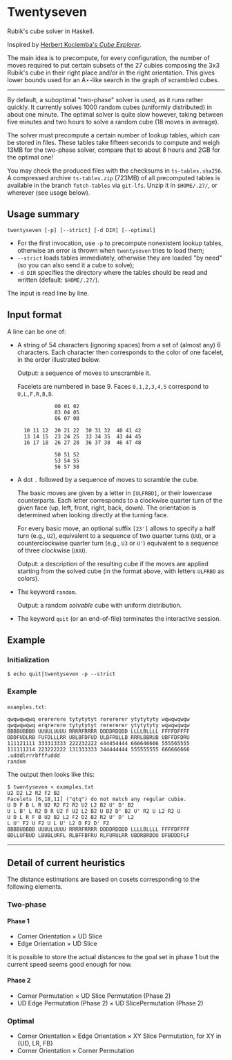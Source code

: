 Twentyseven
===========

Rubik's cube solver in Haskell.

Inspired by [Herbert Kociemba's *Cube Explorer*](http://kociemba.org/cube.htm).

The main idea is to precompute, for every configuration, the number of moves
required to put certain subsets of the 27 cubies composing the 3x3 Rubik's cube
in their right place and/or in the right orientation. This gives lower bounds
used for an A⋆-like search in the graph of scrambled cubes.

---

By default, a suboptimal "two-phase" solver is used, as it runs rather quickly.
It currently solves 1000 random cubes (uniformly distributed) in about one
minute. The optimal solver is quite slow however, taking between five minutes
and two hours to solve a random cube (18 moves in average).

The solver must precompute a certain number of lookup tables, which can be
stored in files. These tables take fifteen seconds to compute and weigh 13MB
for the two-phase solver, compare that to about 8 hours and 2GB for the optimal
one!

You may check the produced files with the checksums in `ts-tables.sha256`.
A compressed archive `ts-tables.zip` (723MB) of all precomputed tables is
available in the branch `fetch-tables` via `git-lfs`. Unzip it in `$HOME/.27/`,
or wherever (see usage below).

Usage summary
-------------

    twentyseven [-p] [--strict] [-d DIR] [--optimal]

- For the first invocation, use `-p` to precompute nonexistent lookup tables,
  otherwise an error is thrown when `twentyseven` tries to load them;
- `--strict` loads tables immediately, otherwise they are loaded "by need" (so
  you can also send it a cube to solve);
- `-d DIR` specifies the directory where the tables should be read and written
  (default: `$HOME/.27/`).

The input is read line by line.

Input format
------------

A line can be one of:

- A string of 54 characters (ignoring spaces) from a set of (almost any) 6
  characters. Each character then corresponds to the color of one facelet, in
  the order illustrated below.

  Output: a sequence of moves to unscramble it.

  Facelets are numbered in base 9. Faces `0,1,2,3,4,5` correspond to `U,L,F,R,B,D`.

                  00 01 02
                  03 04 05
                  06 07 08

        10 11 12  20 21 22  30 31 32  40 41 42
        13 14 15  23 24 25  33 34 35  43 44 45
        16 17 18  26 27 28  36 37 38  46 47 48

                  50 51 52
                  53 54 55
                  56 57 58

- A dot `.` followed by a sequence of moves to scramble the cube.

  The basic moves are given by a letter in `[ULFRBD]`, or their lowercase
  counterparts.  Each letter corresponds to a clockwise quarter turn of the
  given face (up, left, front, right, back, down).  The orientation is
  determined when looking directly at the turning face.

  For every basic move, an optional suffix `[23']` allows to specify a half
  turn (e.g., `U2`), equivalent to a sequence of two quarter turns (`UU`), or a
  counterclockwise quarter turn (e.g., `U3` or `U'`) equivalent to a sequence
  of three clockwise (`UUU`).

  Output: a description of the resulting cube if the moves are applied starting
  from the solved cube (in the format above, with letters `ULFRBD` as
  colors).

- The keyword `random`.

  Output: a random *solvable* cube with uniform distribution.

- The keyword `quit` (or an end-of-file) terminates the interactive session.

Example
-------

### Initialization

    $ echo quit|twentyseven -p --strict

### Example

`examples.txt`:

    qwqwqwqwq erererere tytytytyt rerererer ytytytyty wqwqwqwqw
    qwqwqwqwq erqrerere tytytytyt rerererer ytytytyty wqwqwqwqw
    BBBBUBBBB UUUULUUUU RRRRFRRRR DDDDRDDDD LLLLBLLLL FFFFDFFFF
    DDDFUDLRB FUFDLLLRR UBLBFDFUD ULBFRULLB RRRLBBRUB UBFFDFDRU
    111121111 333313333 222232222 444454444 666646666 555565555
    111111214 223222222 131333333 344444444 555555555 666666666
    .udddlrrrbfffuddd
    random

The output then looks like this:

    $ twentyseven < examples.txt
    U2 D2 L2 R2 F2 B2
    Facelets [6,18,11] ("qtq") do not match any regular cubie.
    U D F B L R U2 R2 F2 R2 U2 L2 B2 U' D' B2
    U L B' L R2 D R U2 F U2 L2 B2 U B2 D' B2 U' R2 U L2 R2 U
    U D L R F B U2 B2 L2 F2 D2 B2 R2 U' D' L2
    L U' F2 U F2 U L U' L2 D F2 D' F2
    BBBBUBBBB UUUULUUUU RRRRFRRRR DDDDRDDDD LLLLBLLLL FFFFDFFFF
    BDLLUFBUD LBUBLURFL RLBFFBFRU RLFURULRR UBDRBRDDU DFBDDDFLF

---

Detail of current heuristics
----------------------------

The distance estimations are based on cosets corresponding to the following
elements.

### Two-phase

#### Phase 1

- Corner Orientation × UD Slice
- Edge Orientation × UD Slice

It is possible to store the actual distances to the goal set in phase 1 but
the current speed seems good enough for now.

#### Phase 2

- Corner Permutation × UD Slice Permutation (Phase 2)
- UD Edge Permutation (Phase 2) × UD SlicePermutation (Phase 2)

### Optimal

- Corner Orientation × Edge Orientation
  × XY Slice Permutation, for XY in {UD, LR, FB}
- Corner Orientation × Corner Permutation
